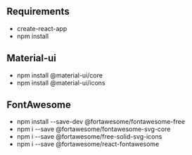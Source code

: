 ## Requirements

- create-react-app
- npm install

## Material-ui
- npm install @material-ui/core
- npm install @material-ui/icons

## FontAwesome
- npm install --save-dev @fortawesome/fontawesome-free
- npm i --save @fortawesome/fontawesome-svg-core 
- npm i --save @fortawesome/free-solid-svg-icons 
- npm i --save @fortawesome/react-fontawesome

